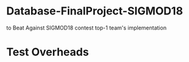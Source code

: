 # Database-FinalProject-SIGMOD18
to Beat Against SIGMOD18 contest top-1 team's implementation
# Test Overheads
